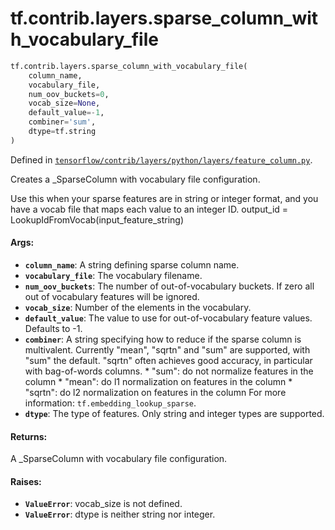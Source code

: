 <div itemscope itemtype="http://developers.google.com/ReferenceObject">
<meta itemprop="name" content="tf.contrib.layers.sparse_column_with_vocabulary_file" />
<meta itemprop="path" content="Stable" />
</div>

# tf.contrib.layers.sparse_column_with_vocabulary_file

``` python
tf.contrib.layers.sparse_column_with_vocabulary_file(
    column_name,
    vocabulary_file,
    num_oov_buckets=0,
    vocab_size=None,
    default_value=-1,
    combiner='sum',
    dtype=tf.string
)
```



Defined in [`tensorflow/contrib/layers/python/layers/feature_column.py`](/code/stable/tensorflow/contrib/layers/python/layers/feature_column.py).

Creates a _SparseColumn with vocabulary file configuration.

Use this when your sparse features are in string or integer format, and you
have a vocab file that maps each value to an integer ID.
output_id = LookupIdFromVocab(input_feature_string)

#### Args:

* <b>`column_name`</b>: A string defining sparse column name.
* <b>`vocabulary_file`</b>: The vocabulary filename.
* <b>`num_oov_buckets`</b>: The number of out-of-vocabulary buckets. If zero all out of
    vocabulary features will be ignored.
* <b>`vocab_size`</b>: Number of the elements in the vocabulary.
* <b>`default_value`</b>: The value to use for out-of-vocabulary feature values.
    Defaults to -1.
* <b>`combiner`</b>: A string specifying how to reduce if the sparse column is
    multivalent. Currently "mean", "sqrtn" and "sum" are supported, with "sum"
    the default. "sqrtn" often achieves good accuracy, in particular with
    bag-of-words columns.
      * "sum": do not normalize features in the column
      * "mean": do l1 normalization on features in the column
      * "sqrtn": do l2 normalization on features in the column
    For more information: `tf.embedding_lookup_sparse`.
* <b>`dtype`</b>: The type of features. Only string and integer types are supported.


#### Returns:

A _SparseColumn with vocabulary file configuration.


#### Raises:

* <b>`ValueError`</b>: vocab_size is not defined.
* <b>`ValueError`</b>: dtype is neither string nor integer.
